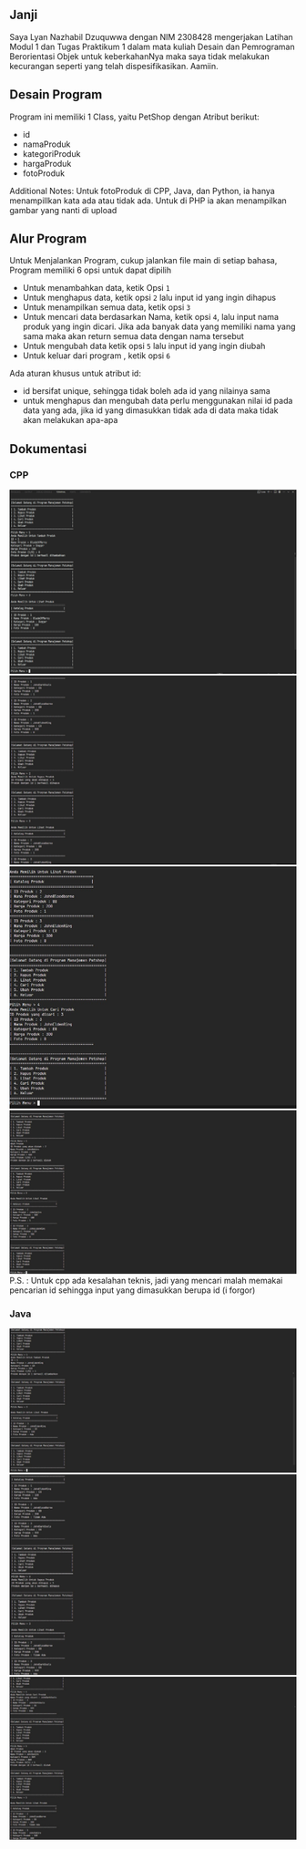 ## Janji

Saya Lyan Nazhabil Dzuquwwa dengan NIM 2308428 mengerjakan Latihan Modul 1 dan Tugas Praktikum 1 dalam mata kuliah Desain dan Pemrograman Berorientasi Objek untuk keberkahanNya maka saya tidak melakukan kecurangan seperti yang telah dispesifikasikan. Aamiin.

## Desain Program

Program ini memiliki 1 Class, yaitu PetShop dengan Atribut berikut:
- id
- namaProduk
- kategoriProduk
- hargaProduk
- fotoProduk

Additional Notes: Untuk fotoProduk di CPP, Java, dan Python, ia hanya menampillkan kata ada atau tidak ada. Untuk di PHP ia akan menampilkan gambar yang nanti di upload

## Alur Program

Untuk Menjalankan Program, cukup jalankan file main di setiap bahasa, Program memiliki 6 opsi untuk dapat dipilih
- Untuk menambahkan data, ketik Opsi `1`
- Untuk menghapus data, ketik opsi `2` lalu input id yang ingin dihapus
- Untuk menampilkan semua data, ketik opsi `3`
- Untuk mencari data berdasarkan Nama, ketik opsi `4`, lalu input nama produk yang ingin dicari. Jika ada banyak data yang memiliki nama yang sama maka akan return semua data dengan nama tersebut
- Untuk mengubah data ketik opsi `5` lalu input id yang ingin diubah
- Untuk keluar dari program , ketik opsi `6`

Ada aturan khusus untuk atribut id:
- id bersifat unique, sehingga tidak boleh ada id yang nilainya sama
- untuk menghapus dan mengubah data perlu menggunakan nilai id pada data yang ada, jika id yang dimasukkan tidak ada di data maka tidak akan melakukan apa-apa


## Dokumentasi

### CPP
![alt text](Images/image.png)
![alt text](Images/image2.jpg)
![alt text](Images/image3.jpg)
![alt text](Images/image4.jpg)
P.S. : Untuk cpp ada kesalahan teknis, jadi yang mencari malah memakai pencarian id sehingga input yang dimasukkan berupa id (i forgor)

### Java
![alt text](Images/imagejava1.jpg)
![alt text](Images/imagejava2.jpg)
![alt text](Images/imagejava3.jpg)


